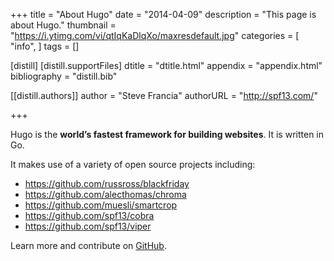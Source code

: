 +++
title = "About Hugo"
date = "2014-04-09"
description = "This page is about Hugo."
thumbnail = "https://i.ytimg.com/vi/qtIqKaDlqXo/maxresdefault.jpg"
categories = [
  "info",
]
tags = []

[distill]
  [distill.supportFiles]
  dtitle = "dtitle.html"
  appendix = "appendix.html"
  bibliography = "distill.bib"

  [[distill.authors]]
  author = "Steve Francia"
  authorURL = "http://spf13.com/"
  
+++

Hugo is the **world’s fastest framework for building websites**. It is written in Go.

It makes use of a variety of open source projects including:

* https://github.com/russross/blackfriday
* https://github.com/alecthomas/chroma
* https://github.com/muesli/smartcrop
* https://github.com/spf13/cobra
* https://github.com/spf13/viper

Learn more and contribute on [GitHub](https://github.com/gohugoio).
